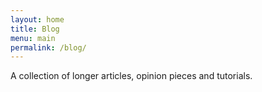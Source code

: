```yaml
---
layout: home
title: Blog
menu: main
permalink: /blog/
---
```


A collection of longer articles, opinion pieces and tutorials.


